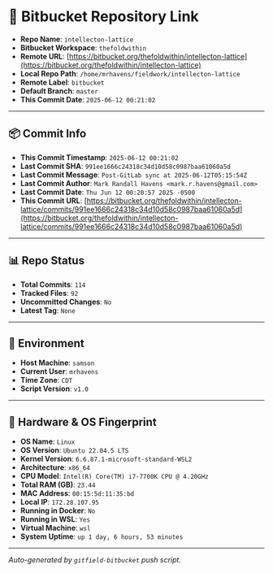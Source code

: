 # 🔗 Bitbucket Repository Link

- **Repo Name**: `intellecton-lattice`
- **Bitbucket Workspace**: `thefoldwithin`
- **Remote URL**: [https://bitbucket.org/thefoldwithin/intellecton-lattice](https://bitbucket.org/thefoldwithin/intellecton-lattice)
- **Local Repo Path**: `/home/mrhavens/fieldwork/intellecton-lattice`
- **Remote Label**: `bitbucket`
- **Default Branch**: `master`
- **This Commit Date**: `2025-06-12 00:21:02`

---

## 📦 Commit Info

- **This Commit Timestamp**: `2025-06-12 00:21:02`
- **Last Commit SHA**: `991ee1666c24318c34d10d58c0987baa61060a5d`
- **Last Commit Message**: `Post-GitLab sync at 2025-06-12T05:15:54Z`
- **Last Commit Author**: `Mark Randall Havens <mark.r.havens@gmail.com>`
- **Last Commit Date**: `Thu Jun 12 00:20:57 2025 -0500`
- **This Commit URL**: [https://bitbucket.org/thefoldwithin/intellecton-lattice/commits/991ee1666c24318c34d10d58c0987baa61060a5d](https://bitbucket.org/thefoldwithin/intellecton-lattice/commits/991ee1666c24318c34d10d58c0987baa61060a5d)

---

## 📊 Repo Status

- **Total Commits**: `114`
- **Tracked Files**: `92`
- **Uncommitted Changes**: `No`
- **Latest Tag**: `None`

---

## 🧭 Environment

- **Host Machine**: `samson`
- **Current User**: `mrhavens`
- **Time Zone**: `CDT`
- **Script Version**: `v1.0`

---

## 🧬 Hardware & OS Fingerprint

- **OS Name**: `Linux`
- **OS Version**: `Ubuntu 22.04.5 LTS`
- **Kernel Version**: `6.6.87.1-microsoft-standard-WSL2`
- **Architecture**: `x86_64`
- **CPU Model**: `Intel(R) Core(TM) i7-7700K CPU @ 4.20GHz`
- **Total RAM (GB)**: `23.44`
- **MAC Address**: `00:15:5d:11:35:bd`
- **Local IP**: `172.28.107.95`
- **Running in Docker**: `No`
- **Running in WSL**: `Yes`
- **Virtual Machine**: `wsl`
- **System Uptime**: `up 1 day, 6 hours, 53 minutes`

---

_Auto-generated by `gitfield-bitbucket` push script._
